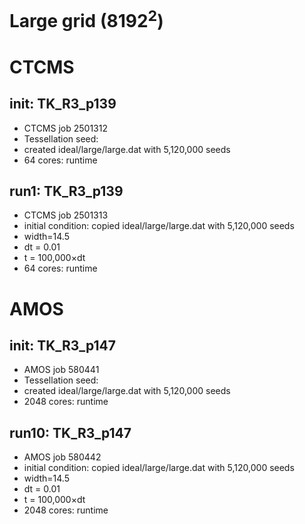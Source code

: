# Large grid (8192<sup>2</sup>)

# CTCMS
## init: TK_R3_p139
* CTCMS job 2501312
* Tessellation seed: 
* created ideal/large/large.dat with 5,120,000 seeds
* 64 cores: runtime 

## run1: TK_R3_p139
* CTCMS job 2501313
* initial condition: copied ideal/large/large.dat with 5,120,000 seeds
* width=14.5
* dt = 0.01
* t = 100,000&times;dt
* 64 cores: runtime


# AMOS
## init: TK_R3_p147
* AMOS job 580441
* Tessellation seed: 
* created ideal/large/large.dat with 5,120,000 seeds
* 2048 cores: runtime 

## run10: TK_R3_p147
* AMOS job 580442
* initial condition: copied ideal/large/large.dat with 5,120,000 seeds
* width=14.5
* dt = 0.01
* t = 100,000&times;dt
* 2048 cores: runtime

